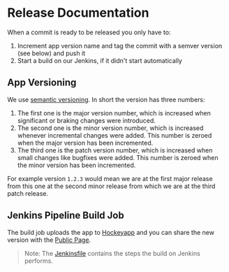 Release Documentation
====

When a commit is ready to be released you only have to:

1. Increment app version name and tag the commit with a semver version (see below) and push it
2. Start a build on our Jenkins, if it didn't start automatically

App Versioning
----

We use [semantic versioning](https://semver.org/). In short the version has three numbers: 
1. The first one is the major version number, which is increased when significant or braking changes were introduced.
2. The second one is the minor version number, which is increased whenever incremental changes were added. This number is zeroed when the major version has been incremented.
3. The third one is the patch version number, which is increased when small changes like bugfixes were added. This number is zeroed when the minor version has been incremented.

For example version `1.2.3` would mean we are at the first major release from this one at the second minor release from which we are at the third patch release.

Jenkins Pipeline Build Job
----

The build job uploads the app to [Hockeyapp](https://rink.hockeyapp.net/manage/apps/657872) and you can share the new version with the [Public Page](https://rink.hockeyapp.net/apps/972db965d54d43ceaa6509f63e7208c5).

> Note:
> The [Jenkinsfile](Jenkinsfile) contains the steps the build on Jenkins performs.